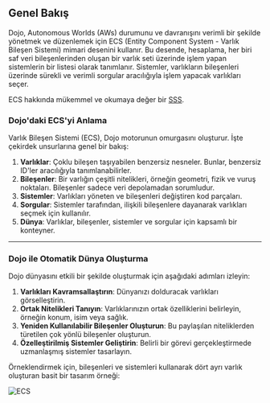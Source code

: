 ## Genel Bakış

Dojo, Autonomous Worlds (AWs) durumunu ve davranışını verimli bir şekilde yönetmek ve düzenlemek için ECS (Entity Component System - Varlık Bileşen Sistemi) mimari desenini kullanır. Bu desende, hesaplama, her biri saf veri bileşenlerinden oluşan bir varlık seti üzerinde işlem yapan sistemlerin bir listesi olarak tanımlanır. Sistemler, varlıkların bileşenleri üzerinde sürekli ve verimli sorgular aracılığıyla işlem yapacak varlıkları seçer.

ECS hakkında mükemmel ve okumaya değer bir [SSS](https://github.com/SanderMertens/ecs-faq).

### Dojo'daki ECS'yi Anlama

Varlık Bileşen Sistemi (ECS), Dojo motorunun omurgasını oluşturur. İşte çekirdek unsurlarına genel bir bakış:

1. **Varlıklar**: Çoklu bileşen taşıyabilen benzersiz nesneler. Bunlar, benzersiz ID'ler aracılığıyla tanımlanabilirler.
2. **Bileşenler**: Bir varlığın çeşitli nitelikleri, örneğin geometri, fizik ve vuruş noktaları. Bileşenler sadece veri depolamadan sorumludur.
3. **Sistemler**: Varlıkları yöneten ve bileşenleri değiştiren kod parçaları.
4. **Sorgular**: Sistemler tarafından, ilişkili bileşenlere dayanarak varlıkları seçmek için kullanılır.
5. **Dünya**: Varlıklar, bileşenler, sistemler ve sorgular için kapsamlı bir konteyner.

---

### Dojo ile Otomatik Dünya Oluşturma

Dojo dünyasını etkili bir şekilde oluşturmak için aşağıdaki adımları izleyin:

1. **Varlıkları Kavramsallaştırın**: Dünyanızı dolduracak varlıkları görselleştirin.
2. **Ortak Nitelikleri Tanıyın**: Varlıklarınızın ortak özelliklerini belirleyin, örneğin konum, isim veya sağlık.
3. **Yeniden Kullanılabilir Bileşenler Oluşturun**: Bu paylaşılan niteliklerden türetilen çok yönlü bileşenler oluşturun.
4. **Özelleştirilmiş Sistemler Geliştirin**: Belirli bir görevi gerçekleştirmede uzmanlaşmış sistemler tasarlayın.

Örneklendirmek için, bileşenleri ve sistemleri kullanarak dört ayrı varlık oluşturan basit bir tasarım örneği:


![ECS](../../images/ECS.png)
